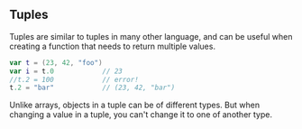 Tuples
-----
Tuples are similar to tuples in many other language, and can be
useful when creating a function that needs to return multiple values.

~~~swift
var t = (23, 42, "foo")
var i = t.0            // 23
//t.2 = 100            // error!
t.2 = "bar"            // (23, 42, "bar")
~~~

Unlike arrays, objects in a tuple can be of different types. But when changing a
value in a tuple, you can't change it to one of another type.
